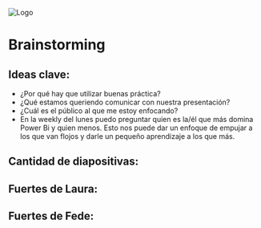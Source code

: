 ![Logo](https://previews.123rf.com/images/karpenkoilia/karpenkoilia1801/karpenkoilia180100056/94056115-vector-line-web-banner-for-brainstorming-modern-linear-concept-for-brainstorm.jpg)

# Brainstorming
## Ideas clave:

* ¿Por qué hay que utilizar buenas práctica?
* ¿Qué estamos queriendo comunicar con nuestra presentación?
* ¿Cuál es el público al que me estoy enfocando?
 * En la weekly del lunes puedo preguntar quien es la/él que más domina Power Bi y quien menos. Esto nos puede dar un enfoque de empujar a los que van flojos y darle un pequeño aprendizaje a los que más.
## Cantidad de diapositivas:

## Fuertes de Laura:

## Fuertes de Fede:

